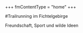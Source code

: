 +++
fmContentType = "home"
+++

#Trailrunning im Fichtelgebirge

Freundschaft, Sport und wilde Ideen